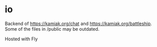 # io
Backend of https://kamiak.org/chat and https://kamiak.org/battleship. \
Some of the files in /public may be outdated.

Hosted with Fly
